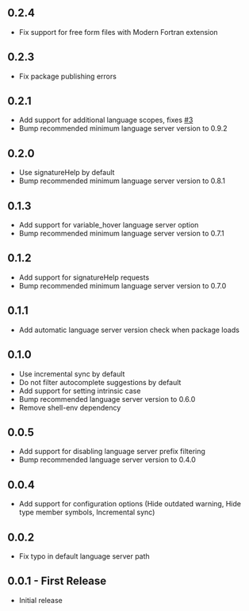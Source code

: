 ## 0.2.4
* Fix support for free form files with Modern Fortran extension

## 0.2.3
* Fix package publishing errors

## 0.2.1
* Add support for additional language scopes, fixes [#3](https://github.com/hansec/vscode-fortran-ls/issues/3)
* Bump recommended minimum language server version to 0.9.2

## 0.2.0
* Use signatureHelp by default
* Bump recommended minimum language server version to 0.8.1

## 0.1.3
* Add support for variable_hover language server option
* Bump recommended minimum language server version to 0.7.1

## 0.1.2
* Add support for signatureHelp requests
* Bump recommended minimum language server version to 0.7.0

## 0.1.1
* Add automatic language server version check when package loads

## 0.1.0
* Use incremental sync by default
* Do not filter autocomplete suggestions by default
* Add support for setting intrinsic case
* Bump recommended language server version to 0.6.0
* Remove shell-env dependency

## 0.0.5
* Add support for disabling language server prefix filtering
* Bump recommended language server version to 0.4.0

## 0.0.4
* Add support for configuration options (Hide outdated warning, Hide type member symbols, Incremental sync)

## 0.0.2
* Fix typo in default language server path

## 0.0.1 - First Release
* Initial release

